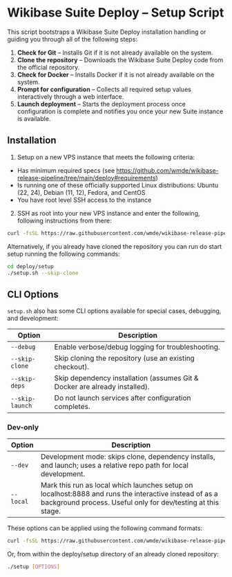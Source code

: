 # Wikibase Suite Deploy – Setup Script

This script bootstraps a Wikibase Suite Deploy installation handling or guiding you through all of the following steps:

1. **Check for Git** – Installs Git if it is not already available on the system.  
2. **Clone the repository** – Downloads the Wikibase Suite Deploy code from the official repository.  
3. **Check for Docker** – Installs Docker if it is not already available on the system.  
4. **Prompt for configuration** – Collects all required setup values interactively through a web interface.  
5. **Launch deployment** – Starts the deployment process once configuration is complete and notifies you once your new Suite instance is available.

## Installation

1. Setup on a new VPS instance that meets the following criteria:

  - Has minimum required specs (see https://github.com/wmde/wikibase-release-pipeline/tree/main/deploy#requirements)
  - Is running one of these officially supported Linux distributions: Ubuntu (22, 24), Debian (11, 12), Fedora, and CentOS
  - You have root level SSH access to the instance

2. SSH as root into your new VPS instance and enter the following, following instructions from there:

```bash
curl -fsSL https://raw.githubusercontent.com/wmde/wikibase-release-pipeline/refs/heads/deploy-setup-script/deploy/setup/setup.sh | bash
```

Alternatively, if you already have cloned the repository you can run do start setup running the following commands:

```bash
cd deploy/setup
./setup.sh --skip-clone
```

## CLI Options

`setup.sh` also has some CLI options available for special cases, debugging, and development:

| Option           | Description |
|------------------|-------------|
| `--debug`        | Enable verbose/debug logging for troubleshooting. |
| `--skip-clone`   | Skip cloning the repository (use an existing checkout). |
| `--skip-deps`    | Skip dependency installation (assumes Git & Docker are already installed). |
| `--skip-launch`  | Do not launch services after configuration completes. |

### Dev-only

| Option           | Description |
|------------------|-------------|
| `--dev`          | Development mode: skips clone, dependency installs, and launch; uses a relative repo path for local development. |
| `--local`        | Mark this run as local which launches setup on localhost:8888 and runs the interactive instead of as a background process. Useful only for dev/testing at this stage.|

These options can be applied using the following command formats:

```bash
curl -fsSL https://raw.githubusercontent.com/wmde/wikibase-release-pipeline/refs/heads/deploy-setup-script/deploy/setup/setup.sh | bash -s -- [OPTIONS]
```

Or, from within the deploy/setup directory of an already cloned repository:

```bash
./setup [OPTIONS]
```
